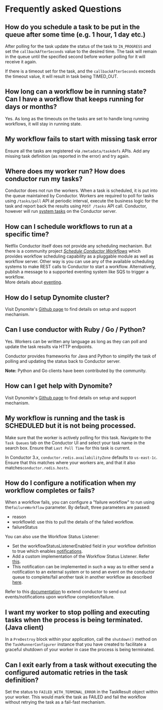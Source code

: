 # Frequently asked Questions

## How do you schedule a task to be put in the queue after some time (e.g. 1 hour, 1 day etc.)

After polling for the task update the status of the task to `IN_PROGRESS` and set the `callbackAfterSeconds` value to the desired time.  The task will remain in the queue until the specified second before worker polling for it will receive it again.

If there is a timeout set for the task, and the `callbackAfterSeconds` exceeds the timeout value, it will result in task being TIMED_OUT.
	

## How long can a workflow be in running state?  Can I have a workflow that keeps running for days or months?

Yes.  As long as the timeouts on the tasks are set to handle long running workflows, it will stay in running state.


## My workflow fails to start with missing task error

Ensure all the tasks are registered via `/metadata/taskdefs` APIs.  Add any missing task definition (as reported in the error) and try again.


## Where does my worker run?  How does conductor run my tasks?

Conductor does not run the workers.  When a task is scheduled, it is put into the queue maintained by Conductor.  Workers are required to poll for tasks using `/tasks/poll` API at periodic interval, execute the business logic for the task and report back the results using `POST /tasks` API call. 
Conductor, however will run [system tasks](../documentation/configuration/workflowdef/systemtasks/index.md) on the Conductor server.


## How can I schedule workflows to run at a specific time?

Netflix Conductor itself does not provide any scheduling mechanism.  But there is a community project [_Schedule Conductor Workflows_](https://github.com/jas34/scheduledwf) which provides workflow scheduling capability as a pluggable module as well as workflow server.
Other way is you can use any of the available scheduling systems to make REST calls to Conductor to start a workflow.  Alternatively, publish a message to a supported eventing system like SQS to trigger a workflow.  
More details about [eventing](../documentation/configuration/eventhandlers.md).


## How do I setup Dynomite cluster?

Visit Dynomite's [Github page](https://github.com/Netflix/dynomite) to find details on setup and support mechanism.


## Can I use conductor with Ruby / Go / Python?

Yes.  Workers can be written any language as long as they can poll and update the task results via HTTP endpoints.

Conductor provides frameworks for Java and Python to simplify the task of polling and updating the status back to Conductor server.

**Note:** Python and Go clients have been contributed by the community.


## How can I get help with Dynomite?

Visit Dynomite's [Github page](https://github.com/Netflix/dynomite) to find details on setup and support mechanism.


## My workflow is running and the task is SCHEDULED but it is not being processed.

Make sure that the worker is actively polling for this task. Navigate to the `Task Queues` tab on the Conductor UI and select your task name in the search box. Ensure that `Last Poll Time` for this task is current.

In Conductor 3.x, ```conductor.redis.availabilityZone``` defaults to ```us-east-1c```.  Ensure that this matches where your workers are, and that it also matches```conductor.redis.hosts```.

## How do I configure a notification when my workflow completes or fails?

When a workflow fails, you can configure a "failure workflow" to run using the```failureWorkflow``` parameter. By default, three parameters are passed:

* reason
* workflowId: use this to pull the details of the failed workflow.
* failureStatus

You can also use the Workflow Status Listener: 

* Set the workflowStatusListenerEnabled field in your workflow definition to true which enables [notifications](../documentation/configuration/workflowdef/index.md#workflow-notifications).
* Add a custom implementation of the Workflow Status Listener. Refer [this](../documentation/advanced/extend.md#workflow-status-listener).
* This notification can be implemented in such a way as to either send a notification to an external system or to send an event on the conductor queue to complete/fail another task in another workflow as described [here](../documentation/configuration/eventhandlers.md).

Refer to this [documentation](../documentation/configuration/workflowdef/index.md#workflow-notifications) to extend conductor to send out events/notifications upon workflow completion/failure. 




## I want my worker to stop polling and executing tasks when the process is being terminated. (Java client)

In a `PreDestroy` block within your application, call the `shutdown()` method on the `TaskRunnerConfigurer` instance that you have created to facilitate a graceful shutdown of your worker in case the process is being terminated.


## Can I exit early from a task without executing the configured automatic retries in the task definition?

Set the status to `FAILED_WITH_TERMINAL_ERROR` in the TaskResult object within your worker. This would mark the task as FAILED and fail the workflow without retrying the task as a fail-fast mechanism.
